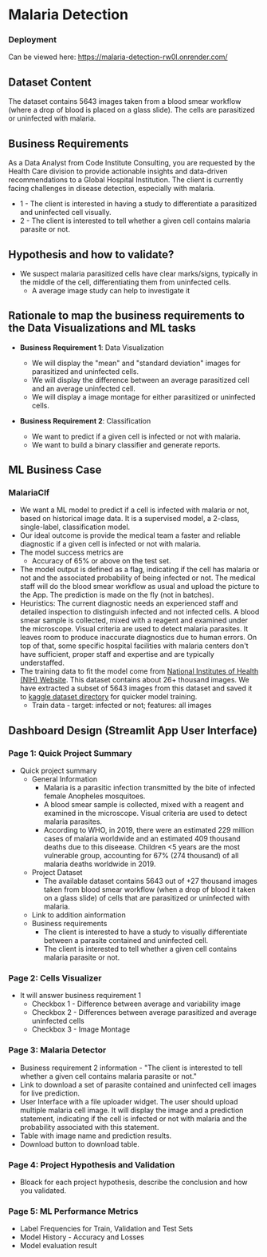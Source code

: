 # Malaria Detection

### Deployment
Can be viewed here:
https://malaria-detection-rw0l.onrender.com/

## Dataset Content
The dataset contains 5643 images taken from a blood smear workflow (where a drop of blood is placed on a glass slide). The cells are parasitized or uninfected with malaria.

## Business Requirements
As a Data Analyst from Code Institute Consulting, you are requested by the Health Care division to provide actionable insights and data-driven recommendations to a Global Hospital Institution. The client is currently facing challenges in disease detection, especially with malaria.
* 1 - The client is interested in having a study to differentiate a parasitized and uninfected cell visually.
* 2 - The client is interested to tell whether a given cell contains malaria parasite or not.


## Hypothesis and how to validate?
* We suspect malaria parasitized cells have clear marks/signs, typically in the middle of the cell, differentiating them from uninfected cells. 
  * A average image study can help to investigate it


## Rationale to map the business requirements to the Data Visualizations and ML tasks
* **Business Requirement 1**: Data Visualization 
	* We will display the "mean" and "standard deviation" images for parasitized and uninfected cells.
 	* We will display the difference between an average parasitized cell and an average uninfected cell.
	* We will display a image montage for either parasitized or uninfected cells.
	
	

* **Business Requirement 2**:  Classification
	* We want to predict if a given cell is infected or not with malaria. 
	* We want to build a binary classifier and generate reports.


## ML Business Case
### MalariaClf
* We want a ML model to predict if a cell is infected with malaria or not, based on historical image data. It is a supervised model, a 2-class, single-label, classification model.
* Our ideal outcome is provide the medical team a faster and reliable diagnostic if a given cell is infected or not with malaria.
* The model success metrics are
	* Accuracy of 65% or above on the test set.
* The model output is defined as a flag, indicating if the cell has malaria or not and the associated probability of being infected or not. The medical staff will do the blood smear workflow as usual and upload the picture to the App. The prediction is made on the fly (not in batches).
* Heuristics: The current diagnostic needs an experienced staff and detailed inspection to distinguish infected and not infected cells. A blood smear sample is collected, mixed with a reagent and examined under the microscope. Visual criteria are used to detect malaria parasites. It leaves room to produce inaccurate diagnostics due to human errors. On top of that, some specific hospital facilities with malaria centers don't have sufficient, proper staff and expertise and are typically understaffed.
* The training data to fit the model come from [National Institutes of Health (NIH) Website](https://ceb.nlm.nih.gov/repositories/malaria-datasets/). This dataset contains about 26+ thousand images. We have extracted a subset of 5643 images from this dataset and saved it to [kaggle dataset directory](https://www.kaggle.com/gyanshashwat1611/malaria-cell-classification/) for quicker model training.
	* Train data - target: infected or not; features: all images



## Dashboard Design (Streamlit App User Interface)

### Page 1: Quick Project Summary
* Quick project summary
	* General Information
		* Malaria is a parasitic infection transmitted by the bite of infected female Anopheles mosquitoes.
		* A blood smear sample is collected, mixed with a reagent and examined in the microscope. Visual criteria are used to detect malaria parasites. 
		* According to WHO, in 2019, there were an estimated 229 million cases of malaria worldwide and an estimated 409 thousand deaths due to this diseease. Children <5 years are the most vulnerable group, accounting for 67% (274 thousand) of all malaria deaths worldwide in 2019.
	* Project Dataset
		* The available dataset contains 5643 out of +27 thousand images taken from blood smear workflow (when a drop of blood it taken on a glass slide) of cells that are parasitized or uninfected with malaria.
	* Link to addition ainformation
	* Business requirements
		*  The client is interested to have a study to visually differentiate between a parasite contained and uninfected cell.
		*  The client is interested to tell whether a given cell contains malaria parasite or not.

### Page 2: Cells Visualizer
* It will answer business requirement 1
	* Checkbox 1 - Difference between average and variability image
	* Checkbox 2 - Differences between average parasitized and average uninfected cells
	* Checkbox 3 - Image Montage

### Page 3: Malaria Detector
* Business requirement 2 information - "The client is interested to tell whether a given cell contains malaria parasite or not."
* Link to download a set of parasite contained and uninfected cell images for live prediction.
* User Interface with a file uploader widget. The user should upload multiple malaria cell image. It will display the image and a prediction statement, indicating if the cell is infected or not with malaria and the probability associated with this statement. 
* Table with image name and prediction results.
* Download button to download table.

### Page 4: Project Hypothesis and Validation
* Bloack for each project hypothesis, describe the conclusion and how you validated.

### Page 5: ML Performance Metrics
* Label Frequencies for Train, Validation and Test Sets
* Model History - Accuracy and Losses
* Model evaluation result
